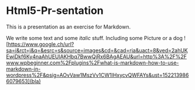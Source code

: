 # Html5-Pr-sentation
This is a presentation as an exercise for Markdown.

We write some text and some *italic* stuff. Including some Picture or a dog ![https://www.google.ch/url?sa=i&rct=j&q=&esrc=s&source=images&cd=&cad=rja&uact=8&ved=2ahUKEwjDkf6Ky4naAhUEUlAKHbq7BwwQjRx6BAgAEAU&url=http%3A%2F%2Fwww.wpbeginner.com%2Fplugins%2Fwhat-is-markdown-how-to-use-markdown-in-wordpress%2F&psig=AOvVaw1MszVv1CW1lHxycvQWFAYs&ust=1522139866079653](bla)
